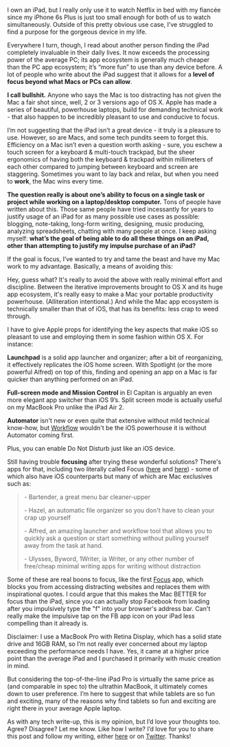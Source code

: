 <p>I own an iPad, but I really only use it to watch Netflix in bed with my fiancée since my iPhone 6s Plus is just too small enough for both of us to watch simultaneously. Outside of this pretty obvious use case, I’ve struggled to find a purpose for the gorgeous device in my life.</p><p>Everywhere I turn, though, I read about another person finding the iPad completely invaluable in their daily lives. It now exceeds the processing power of the average PC; its app ecosystem is generally much cheaper than the PC app ecosystem; it’s “more fun” to use than any device before. A lot of people who write about the iPad suggest that it allows for a <strong>level of focus beyond what Macs or PCs can allow</strong>.&nbsp;</p><p><strong>I call bullshit.</strong> Anyone who says the Mac is too distracting has not given the Mac a fair shot since, well, 2 or 3 versions ago of OS X. Apple has made a series of beautiful, powerhouse laptops, build for demanding technical work - that also happen to be incredibly pleasant to use and conducive to focus.</p><p>I’m not suggesting that the iPad isn’t a great device - it truly is a pleasure to use. However, so are Macs, and some tech pundits seem to forget this. Efficiency on a Mac isn’t even a question worth asking - sure, you eschew a touch screen for a keyboard &amp; multi-touch trackpad, but the sheer ergonomics of having both the keyboard &amp; trackpad within millimeters of each other compared to jumping between keyboard and screen are staggering. Sometimes you want to lay back and relax, but when you need to <strong>work</strong>, the Mac wins every time.&nbsp;</p><p><strong>The question really is about one’s ability to focus on a single task or project while working on a laptop/desktop computer.</strong> Tons of people have written about this. Those same people have tried incessantly for years to justify usage of an iPad for as many possible use cases as possible: blogging, note-taking, long-form writing, designing, music producing, analyzing spreadsheets, chatting with many people at once. I keep asking myself: <strong>what’s the goal of being able to do all these things on an iPad, other than attempting to justify my impulse purchase of an iPad?</strong></p><p>If the goal is focus, I’ve wanted to try and tame the beast and have my Mac work to my advantage. Basically, a means of avoiding this:</p><p>Hey, guess what? It's really to avoid the above with really minimal effort and discipline. Between the iterative improvements brought to OS X and its huge app ecosystem, it's really easy to make a Mac your portable productivity powerhouse. (Alliteration intentional.) And while the Mac app ecosystem is technically smaller than that of iOS, that has its benefits: less crap to weed through.&nbsp;</p><p>I have to give Apple props for identifying the key aspects that make iOS so pleasant to use and employing them in some fashion within OS X. For instance:</p><p><strong>Launchpad</strong> is a solid app launcher and organizer; after a bit of reorganizing, it effectively replicates the iOS home screen. With Spotlight (or the more powerful Alfred) on top of this, finding and opening an app on a Mac is far quicker than anything performed on an iPad.</p><p><strong>Full-screen mode and Mission Control</strong> in El Capitan is arguably an even more elegant app switcher than iOS 9’s. Split screen mode is actually useful on my MacBook Pro unlike the iPad Air 2.</p><p><strong>Automator</strong> isn't new or even quite that extensive without mild technical know-how, but <a href="http://workflow.is">Workflow</a> wouldn't be the iOS powerhouse it is without Automator coming first.&nbsp;</p><p>Plus, you can enable Do Not Disturb just like an iOS device.</p><p>Still having trouble <strong>focusing</strong> after trying these wonderful solutions? There's apps for that, including two literally called Focus (<a href="http://heyfocus.com">here</a> and <a href="http://focusapp.com">here</a>) - some of which also have iOS counterparts but many of which are Mac exclusives such as:</p><blockquote><p>-	Bartender, a great menu bar cleaner-upper</p><p>-	Hazel, an automatic file organizer so you don't have to clean your crap up yourself&nbsp;</p><p>-	Alfred, an amazing launcher and workflow tool that allows you to quickly ask a question or start something without pulling yourself away from the task at hand.&nbsp;</p><p>-	Ulysses, Byword, 1Writer, ia Writer, or any other number of free/cheap minimal writing apps for writing without distraction</p></blockquote><p>Some of these are real boons to focus, like the first <a href="http://heyfocus.com">Focus</a> app, which blocks you from accessing distracting websites and replaces them with inspirational quotes. I could argue that this makes the Mac BETTER for focus than the iPad, since you can actually stop Facebook from loading after you impulsively type the "f" into your browser's address bar. Can't really make the impulsive tap on the FB app icon on your iPad less compelling than it already is.&nbsp;</p><p>Disclaimer: I use a MacBook Pro with Retina Display, which has a solid state drive and 16GB RAM, so I’m not really ever concerned about my laptop exceeding the performance needs I have. Yes, it came at a higher price point than the average iPad and I purchased it primarily with music creation in mind.&nbsp;</p><p>But considering the top-of-the-line iPad Pro is virtually the same price as (and comparable in spec to) the ultrathin MacBook, it ultimately comes down to user preference. I’m here to suggest that while tablets are so fun and exciting, many of the reasons why find tablets so fun and exciting are right there in your average Apple laptop.</p><p>As with any tech write-up, this is my opinion, but I’d love your thoughts too. Agree? Disagree? Let me know. Like how I write? I’d love for you to share this post and follow my writing, either <a href="http://brandonlucasgreen.com">here</a> or on <a href="http://twitter.com/sphmrs">Twitter</a>. Thanks!</p>